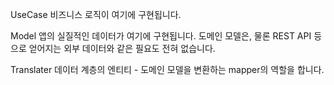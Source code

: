 UseCase
비즈니스 로직이 여기에 구현됩니다.

Model
앱의 실질적인 데이터가 여기에 구현됩니다.
도메인 모델은, 물론 REST API 등으로 얻어지는 외부 데이터와 같은 필요도 전혀 없습니다.

Translater
데이터 계층의 엔티티 - 도메인 모델을 변환하는 mapper의 역할을 합니다.
